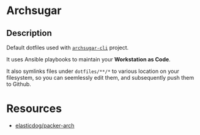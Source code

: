 # Archsugar

## Description

Default dotfiles used with [`archsugar-cli`](https://github.com/sugarraysam/archsugar-cli) project.

It uses Ansible playbooks to maintain your **Workstation as Code**.

It also symlinks files under `dotfiles/**/*` to various location on your filesystem, so you can seemlessly edit them, and subsequently push them to Github.

# Resources

- [elasticdog/packer-arch](https://github.com/elasticdog/packer-arch/blob/master/arch-template.json)
